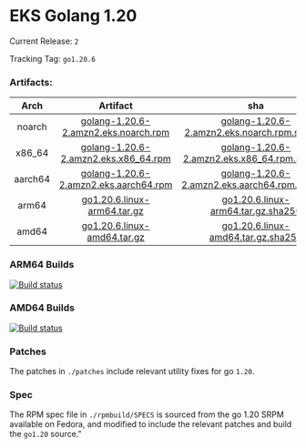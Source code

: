 # EKS Golang 1.20

Current Release: `2`

Tracking Tag: `go1.20.6`

### Artifacts:  
|Arch|Artifact|sha|
|:---:|:---:|:---:|
|noarch|[golang-1.20.6-2.amzn2.eks.noarch.rpm](https://distro.eks.amazonaws.com/golang-go1.20.6/release/2/x86_64/RPMS/noarch/golang-1.20.6-2.amzn2.eks.noarch.rpm)|[golang-1.20.6-2.amzn2.eks.noarch.rpm.sha256](https://distro.eks.amazonaws.com/golang-go1.20.6/release/2/x86_64/RPMS/noarch/golang-1.20.6-2.amzn2.eks.noarch.rpm.sha256)|
|x86_64|[golang-1.20.6-2.amzn2.eks.x86_64.rpm](https://distro.eks.amazonaws.com/golang-go1.20.6/release/2/x86_64/RPMS/x86_64/golang-1.20.6-2.amzn2.eks.x86_64.rpm)|[golang-1.20.6-2.amzn2.eks.x86_64.rpm.sha256](https://distro.eks.amazonaws.com/golang-go1.20.6/release/2/x86_64/RPMS/x86_64/golang-1.20.6-2.amzn2.eks.x86_64.rpm.sha256)|
|aarch64|[golang-1.20.6-2.amzn2.eks.aarch64.rpm](https://distro.eks.amazonaws.com/golang-go1.20.6/release/2/aarch64/RPMS/aarch64/golang-1.20.6-2.amzn2.eks.aarch64.rpm)|[golang-1.20.6-2.amzn2.eks.aarch64.rpm.sha256](https://distro.eks.amazonaws.com/golang-go1.20.6/release/2/aarch64/RPMS/aarch64/golang-1.20.6-2.amzn2.eks.aarch64.rpm.sha256)|
|arm64|[go1.20.6.linux-arm64.tar.gz](https://distro.eks.amazonaws.com/golang-go1.20.6/release/2/archives/linux/arm64/go1.20.6.linux-arm64.tar.gz)|[go1.20.6.linux-arm64.tar.gz.sha256](https://distro.eks.amazonaws.com/golang-go1.20.6/release/2/archives/linux/arm64/go1.20.6.linux-arm64.tar.gz.sha256)|
|amd64|[go1.20.6.linux-amd64.tar.gz](https://distro.eks.amazonaws.com/golang-go1.20.6/release/2/archives/linux/amd64/go1.20.6.linux-amd64.tar.gz)|[go1.20.6.linux-amd64.tar.gz.sha256](https://distro.eks.amazonaws.com/golang-go1.20.6/release/2/archives/linux/amd64/go1.20.6.linux-amd64.tar.gz.sha256)|


### ARM64 Builds
[![Build status](https://prow.eks.amazonaws.com/badge.svg?jobs=golang-1-20-ARM64-PROD-tooling-postsubmit)](https://prow.eks.amazonaws.com/?repo=aws%2Feks-distro-build-tooling&type=postsubmit)

### AMD64 Builds
[![Build status](https://prow.eks.amazonaws.com/badge.svg?jobs=golang-1-20-tooling-postsubmit)](https://prow.eks.amazonaws.com/?repo=aws%2Feks-distro-build-tooling&type=postsubmit)

### Patches
The patches in `./patches` include relevant utility fixes for go `1.20`.

### Spec
The RPM spec file in `./rpmbuild/SPECS` is sourced from the go 1.20 SRPM available on Fedora, and modified to include the relevant patches and build the `go1.20` source."
